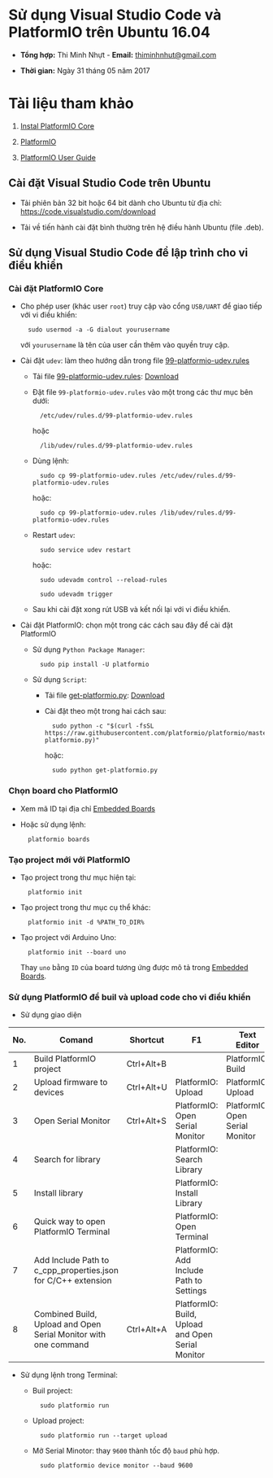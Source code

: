 # Sử dụng Visual Studio Code và PlatformIO trên Ubuntu 16.04

* **Tổng hợp:** Thi Minh Nhựt - **Email:** thiminhnhut@gmail.com

* **Thời gian:** Ngày 31 tháng 05 năm 2017

# Tài liệu tham khảo

1. [Instal PlatformIO Core](http://docs.platformio.org/en/stable/installation.html)

2. [PlatformIO](https://marketplace.visualstudio.com/items?itemName=formulahendry.platformio)

3. [PlatformIO User Guide](http://docs.platformio.org/en/stable/userguide/index.html)

## Cài đặt Visual Studio Code trên Ubuntu

* Tải phiên bản 32 bit hoặc 64 bit dành cho Ubuntu từ địa chỉ: https://code.visualstudio.com/download

* Tải về tiến hành cài đặt bình thường trên hệ điều hành Ubuntu (file .deb).

## Sử dụng Visual Studio Code để lập trình cho vi điều khiển

### Cài đặt PlatformIO Core

* Cho phép user (khác user `root`) truy cập vào cổng `USB/UART` để giao tiếp 
với vi điều khiển:

		sudo usermod -a -G dialout yourusername

	với `yourusername` là tên của user cần thêm vào quyền truy cập.

* Cài đặt `udev`: làm theo hướng dẫn trong file [99-platformio-udev.rules](https://github.com/platformio/platformio-core/blob/develop/scripts/99-platformio-udev.rules)

	+ Tải file [99-platformio-udev.rules](https://github.com/platformio/platformio-core/blob/develop/scripts/99-platformio-udev.rules): [Download](https://github.com/platformio/platformio-core/blob/develop/scripts/99-platformio-udev.rules)
	
	+ Đặt file `99-platformio-udev.rules` vào một trong các thư mục bên dưới: 
	
			/etc/udev/rules.d/99-platformio-udev.rules
			
		hoặc
			
			/lib/udev/rules.d/99-platformio-udev.rules
			
	+ Dùng lệnh:
	
			sudo cp 99-platformio-udev.rules /etc/udev/rules.d/99-platformio-udev.rules
		
		hoặc:
		
			sudo cp 99-platformio-udev.rules /lib/udev/rules.d/99-platformio-udev.rules
			
	+ Restart `udev`:
	
			sudo service udev restart
			
		hoặc:
			
			sudo udevadm control --reload-rules
			
			sudo udevadm trigger
			
	+ Sau khi cài đặt xong rút USB và kết nối lại với vi điều khiển.
	
* Cài đặt PlatformIO: chọn một trong các cách sau đây để cài đặt PlatformIO

	+ Sử dụng `Python Package Manager`:
	
			sudo pip install -U platformio
			
	+ Sử dụng `Script`:
	
		- Tải file [get-platformio.py](https://raw.githubusercontent.com/platformio/platformio/master/scripts/get-platformio.py): [Download](get-platformio.py)
		
		- Cài đặt theo một trong hai cách sau:
		
				sudo python -c "$(curl -fsSL https://raw.githubusercontent.com/platformio/platformio/master/scripts/get-platformio.py)"
				
			hoặc:
			
				sudo python get-platformio.py
				
### Chọn board cho PlatformIO

* Xem mã ID tại địa chỉ [Embedded Boards](http://docs.platformio.org/en/stable/platforms/embedded_boards.html)

* Hoặc sử dụng lệnh:

		platformio boards

### Tạo project mới với PlatformIO

* Tạo project trong thư mục hiện tại:

		platformio init
		
* Tạo project trong thư mục cụ thể khác:

		platformio init -d %PATH_TO_DIR%
		
* Tạo project với Arduino Uno:

		platformio init --board uno
		
	Thay `uno` bằng `ID` của board tương ứng được mô tả trong [Embedded Boards](http://docs.platformio.org/en/stable/platforms/embedded_boards.html).

### Sử dụng PlatformIO để buil và upload code cho vi điều khiển

* Sử dụng giao diện

|No. |Comand                                                         |Shortcut  |F1                                               |Text Editor                    |Symbol     |
|----|---------------------------------------------------------------|----------|-------------------------------------------------|-------------------------------|-----------|
|1   |Build PlatformIO project                                       |Ctrl+Alt+B||PlatformIO: Build                               |PlatformIO: Build              |           |
|2   |Upload firmware to devices                                     |Ctrl+Alt+U|PlatformIO: Upload                               |PlatformIO: Upload             |           |
|3   |Open Serial Monitor                                            |Ctrl+Alt+S|PlatformIO: Open Serial Monitor                  |PlatformIO: Open Serial Monitor|           |
|4   |Search for library                                             |          |PlatformIO: Search Library                       |                               |Library    |
|5   |Install library                                                |          |PlatformIO: Install Library                      |                               |Download   |
|6   |Quick way to open PlatformIO Terminal                          |          |PlatformIO: Open Terminal                        |                               |Terminal   |
|7   |Add Include Path to c_cpp_properties.json for C/C++ extension  |          |PlatformIO: Add Include Path to Settings         |                               |           |
|8   |Combined Build, Upload and Open Serial Monitor with one command|Ctrl+Alt+A|PlatformIO: Build, Upload and Open Serial Monitor|                               |Right Arrow|

* Sử dụng lệnh trong Terminal:

	+ Buil project:
	
			sudo platformio run
			
	+ Upload project:
	
			sudo platformio run --target upload
			
	+ Mở Serial Minotor: thay `9600` thành tốc độ `baud` phù hợp.
	
			sudo platformio device monitor --baud 9600
